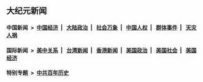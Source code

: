 ## 大纪元新闻

#### 中国新闻 &nbsp;>&nbsp; [中国经济](indexes/ncid283/README.md?07210845) &nbsp;| &nbsp; [大陆政治](indexes/ncid277/README.md?07210845) &nbsp;| &nbsp; [社会万象](indexes/ncid282/README.md?07210845) &nbsp;| &nbsp; [中国人权](indexes/ncid278/README.md?07210845) &nbsp;| &nbsp; [群体事件](indexes/ncid279/README.md?07210845) &nbsp;| &nbsp; [天灾人祸](indexes/ncid280/README.md?07210845)

#### 国际新闻 &nbsp;>&nbsp; [美中关系](indexes/nf1412576/README.md?07210845) &nbsp;| &nbsp; [台湾新闻](indexes/ncid1349361/README.md?07210845) &nbsp;| &nbsp; [香港新闻](indexes/ncid1349362/README.md?07210845) &nbsp;| &nbsp; [美国政治](indexes/ncid1078159/README.md?07210845) &nbsp;| &nbsp; [美国社会](indexes/ncid1078160/README.md?07210845) &nbsp;| &nbsp; [美国经济](indexes/ncid1078158/README.md?07210845)

#### 特别专题 &nbsp;>&nbsp; [中共百年历史](https://github.com/epoch-news/epoch-special/blob/master/README.md?07210845)  
